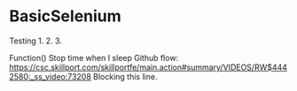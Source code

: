 # BasicSelenium
Testing 1. 2. 3.

Function()
Stop time when I sleep
Github flow: https://csc.skillport.com/skillportfe/main.action#summary/VIDEOS/RW$4442580:_ss_video:73208
Blocking this line.
